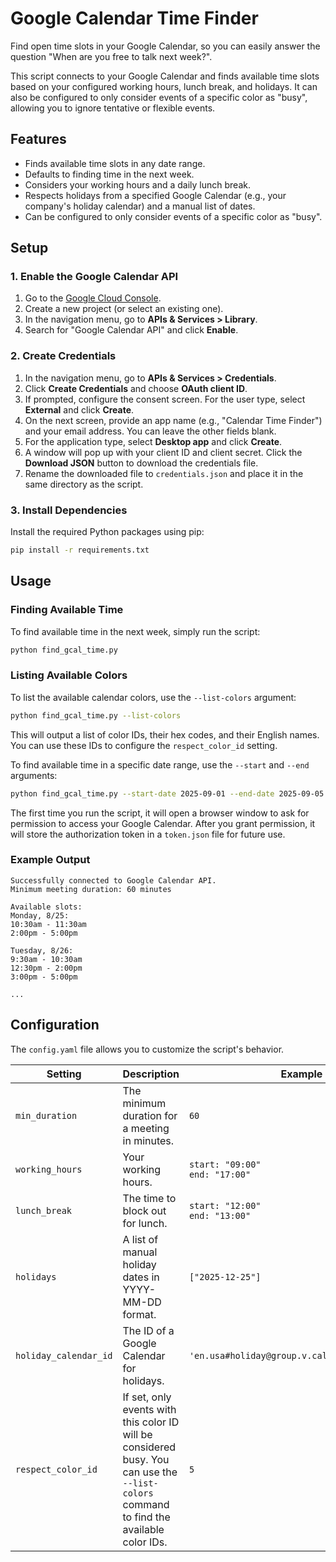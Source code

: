 # Google Calendar Time Finder

Find open time slots in your Google Calendar, so you can easily answer the question "When are you free to talk next week?".

This script connects to your Google Calendar and finds available time slots based on your configured working hours, lunch break, and holidays. It can also be configured to only consider events of a specific color as "busy", allowing you to ignore tentative or flexible events.

## Features

-   Finds available time slots in any date range.
-   Defaults to finding time in the next week.
-   Considers your working hours and a daily lunch break.
-   Respects holidays from a specified Google Calendar (e.g., your company's holiday calendar) and a manual list of dates.
-   Can be configured to only consider events of a specific color as "busy".

## Setup

### 1. Enable the Google Calendar API

1.  Go to the [Google Cloud Console](https://console.cloud.google.com/).
2.  Create a new project (or select an existing one).
3.  In the navigation menu, go to **APIs & Services > Library**.
4.  Search for "Google Calendar API" and click **Enable**.

### 2. Create Credentials

1.  In the navigation menu, go to **APIs & Services > Credentials**.
2.  Click **Create Credentials** and choose **OAuth client ID**.
3.  If prompted, configure the consent screen. For the user type, select **External** and click **Create**.
4.  On the next screen, provide an app name (e.g., "Calendar Time Finder") and your email address. You can leave the other fields blank.
5.  For the application type, select **Desktop app** and click **Create**.
6.  A window will pop up with your client ID and client secret. Click the **Download JSON** button to download the credentials file.
7.  Rename the downloaded file to `credentials.json` and place it in the same directory as the script.

### 3. Install Dependencies

Install the required Python packages using pip:

```bash
pip install -r requirements.txt
```

## Usage

### Finding Available Time

To find available time in the next week, simply run the script:

```bash
python find_gcal_time.py
```

### Listing Available Colors

To list the available calendar colors, use the `--list-colors` argument:

```bash
python find_gcal_time.py --list-colors
```

This will output a list of color IDs, their hex codes, and their English names. You can use these IDs to configure the `respect_color_id` setting.

To find available time in a specific date range, use the `--start` and `--end` arguments:

```bash
python find_gcal_time.py --start-date 2025-09-01 --end-date 2025-09-05
```

The first time you run the script, it will open a browser window to ask for permission to access your Google Calendar. After you grant permission, it will store the authorization token in a `token.json` file for future use.

### Example Output

```
Successfully connected to Google Calendar API.
Minimum meeting duration: 60 minutes

Available slots:
Monday, 8/25:
10:30am - 11:30am
2:00pm - 5:00pm

Tuesday, 8/26:
9:30am - 10:30am
12:30pm - 2:00pm
3:00pm - 5:00pm

...
```

## Configuration

The `config.yaml` file allows you to customize the script's behavior.

| Setting               | Description                                                                                                                               | Example                                                 |
| --------------------- | ----------------------------------------------------------------------------------------------------------------------------------------- | ------------------------------------------------------- |
| `min_duration`        | The minimum duration for a meeting in minutes.                                                                                            | `60`                                                    |
| `working_hours`       | Your working hours.                                                                                                                       | `start: "09:00"`<br>`end: "17:00"`                      |
| `lunch_break`         | The time to block out for lunch.                                                                                                          | `start: "12:00"`<br>`end: "13:00"`                      |
| `holidays`            | A list of manual holiday dates in YYYY-MM-DD format.                                                                                      | `["2025-12-25"]`                                        |
| `holiday_calendar_id` | The ID of a Google Calendar for holidays.                                                                                                 | `'en.usa#holiday@group.v.calendar.google.com'`          |
| `respect_color_id`    | If set, only events with this color ID will be considered busy. You can use the `--list-colors` command to find the available color IDs. | `5`                                                     |
